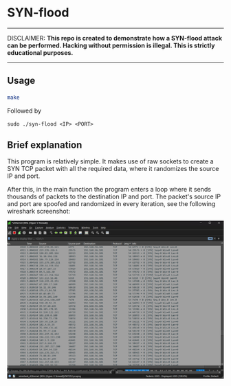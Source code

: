# SYN-flood

<hr>

DISCLAIMER: **This repo is created to demonstrate how a SYN-flood attack can be performed. Hacking without permission is illegal. This is strictly educational purposes.**

<hr>

## Usage

```bash
make
```

Followed by
```
sudo ./syn-flood <IP> <PORT>
```


## Brief explanation

This program is relatively simple. It makes use of raw sockets to create a SYN TCP packet with all the required data, where it randomizes the source IP and port.

After this, in the main function the program enters a loop where it sends thousands of packets to the destination IP and port. The packet's source IP and port are spoofed and randomized in every iteration, see the following wireshark screenshot:

![Wireshark packet capture](images/wireshark_packets.png)

